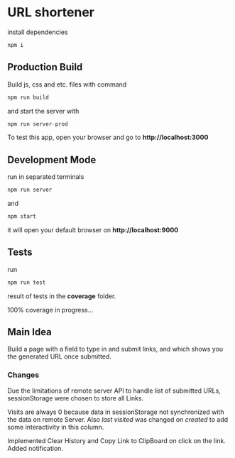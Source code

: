 # URL shortener

install dependencies

```javascript
npm i
```
## Production Build

Build js, css and etc. files with command

```javascript
npm run build
```
and start the server with

```javascript
npm run server-prod
```

To test this app, open your browser and go to **http://localhost:3000**

## Development Mode

run in separated terminals 

```javascript
npm run server
```

and 

```javascript
npm start
```

it will open your default browser on **http://localhost:9000**

## Tests

run
 
```javascript
npm run test
```
result of tests in the **coverage** folder.

100% coverage in progress...


## Main Idea

Build a page with a field to type in and submit links, and which shows you the generated URL once submitted.

### Changes

Due the limitations of remote server API to handle list of submitted URLs, sessionStorage were chosen to store all Links. 

Visits are always 0 because data in sessionStorage not synchronized with the data on remote Server. Also *last visited* was changed on *created* to add some interactivity in this column. 

Implemented Clear History and Copy Link to ClipBoard on click on the link. Added notification.
